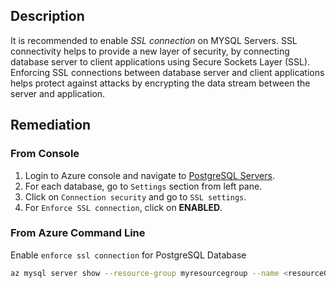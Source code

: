 ## Description

It is recommended to enable *SSL connection* on MYSQL Servers. SSL connectivity helps to provide a new layer of security, by connecting database server to client applications using Secure Sockets Layer (SSL). Enforcing SSL connections between database server and client applications helps protect against attacks by encrypting the data stream between the server and application.

## Remediation

### From Console

1. Login to Azure console and navigate to [PostgreSQL Servers](https://portal.azure.com/#create/Microsoft.MySQLServer).
2. For each database, go to `Settings` section from left pane.
3. Click on `Connection security` and go to `SSL settings`.
4. For `Enforce SSL connection`, click on **ENABLED**.

### From Azure Command Line

Enable `enforce ssl connection` for PostgreSQL Database

```bash
az mysql server show --resource-group myresourcegroup --name <resourceGroupName> --query sslEnforcement
```